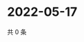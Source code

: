 # 2022-05-17

共 0 条

<!-- BEGIN WEIBO -->
<!-- 最后更新时间 Tue May 17 2022 18:00:42 GMT+0800 (China Standard Time) -->

<!-- END WEIBO -->
